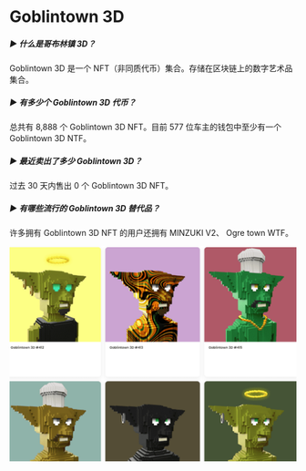 # Goblintown 3D

##### ▶ 什么是哥布林镇 3D？

Goblintown 3D 是一个 NFT（非同质代币）集合。存储在区块链上的数字艺术品集合。

##### ▶ 有多少个 Goblintown 3D 代币？

总共有 8,888 个 Goblintown 3D NFT。目前 577 位车主的钱包中至少有一个 Goblintown 3D NTF。

##### ▶ 最近卖出了多少 Goblintown 3D？

过去 30 天内售出 0 个 Goblintown 3D NFT。

##### ▶ 有哪些流行的 Goblintown 3D 替代品？

许多拥有 Goblintown 3D NFT 的用户还拥有 MINZUKI V2、 Ogre town WTF。

![NFT](image-20220901101053107.png)
